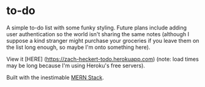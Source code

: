 # to-do

A simple to-do list with some funky styling. Future plans include adding user authentication so the world isn't sharing the same notes (although I suppose a kind stranger might purchase your groceries if you leave them on the list long enough, so maybe I'm onto something here). 

View it [HERE] (https://zach-heckert-todo.herokuapp.com) (note: load times may be long because I'm using Heroku's free servers).

Built with the inestimable [MERN Stack](https://www.mongodb.com/mern-stack).
